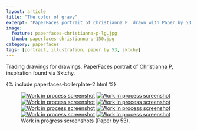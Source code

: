 ```yaml
---
layout: article
title: "The color of gravy"
excerpt: "PaperFaces portrait of Christianna P. drawn with Paper by 53 on an iPad."
image: 
  feature: paperfaces-christianna-p-lg.jpg
  thumb: paperfaces-christianna-p-150.jpg
category: paperfaces
tags: [portrait, illustration, paper by 53, sktchy]
---
```


Trading drawings for drawings. PaperFaces portrait of <a href="http://sktchy.com/wkGeKD">Christianna P</a>, inspiration found via Sktchy.

{% include paperfaces-boilerplate-2.html %}

<figure class="half">
  <a href="{{ site.url }}/images/paperfaces-christianna-p-process-1-lg.jpg"><img src="{{ site.url }}/images/paperfaces-christianna-p-process-1-600.jpg" alt="Work in process screenshot"></a>
  <a href="{{ site.url }}/images/paperfaces-christianna-p-process-2-lg.jpg"><img src="{{ site.url }}/images/paperfaces-christianna-p-process-2-600.jpg" alt="Work in process screenshot"></a>
  <a href="{{ site.url }}/images/paperfaces-christianna-p-process-3-lg.jpg"><img src="{{ site.url }}/images/paperfaces-christianna-p-process-3-600.jpg" alt="Work in process screenshot"></a>
  <a href="{{ site.url }}/images/paperfaces-christianna-p-process-4-lg.jpg"><img src="{{ site.url }}/images/paperfaces-christianna-p-process-4-600.jpg" alt="Work in process screenshot"></a>
  <a href="{{ site.url }}/images/paperfaces-christianna-p-process-5-lg.jpg"><img src="{{ site.url }}/images/paperfaces-christianna-p-process-5-600.jpg" alt="Work in process screenshot"></a>
  <a href="{{ site.url }}/images/paperfaces-christianna-p-process-6-lg.jpg"><img src="{{ site.url }}/images/paperfaces-christianna-p-process-6-600.jpg" alt="Work in process screenshot"></a>
  <a href="{{ site.url }}/images/paperfaces-christianna-p-process-7-lg.jpg"><img src="{{ site.url }}/images/paperfaces-christianna-p-process-7-600.jpg" alt="Work in process screenshot"></a>
  <a href="{{ site.url }}/images/paperfaces-christianna-p-process-8-lg.jpg"><img src="{{ site.url }}/images/paperfaces-christianna-p-process-8-600.jpg" alt="Work in process screenshot"></a>
  <figcaption>Work in progress screenshots (Paper by 53).</figcaption>
</figure>